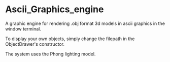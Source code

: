 # Ascii_Graphics_engine

A graphic engine for rendering .obj format 3d models in ascii graphics in the window terminal.

To display your own objects, simply change the filepath in the ObjectDrawer's constructor.

The system uses the Phong lighting model.
